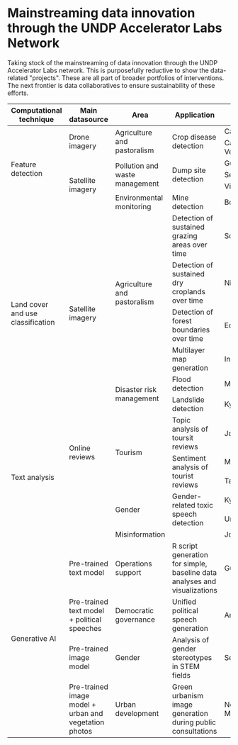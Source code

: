 # Mainstreaming data innovation through the UNDP Accelerator Labs Network

Taking stock of the mainstreaming of data innovation through the UNDP Accelerator Labs network.
This is purposefully reductive to show the data-related "projects". These are all part of broader portfolios of interventions.
The next frontier is data collaboratives to ensure sustainability of these efforts.

<table>
	<thead>
		<tr>
			<th>Computational technique</th>
			<th>Main datasource</th>
			<th>Area</th>
			<th>Application</th>
			<th>Lab</th>
		</tr>
	</thead>
	<tbody>
		<tr>
			<td rowspan=6>Feature detection</td>
			<td rowspan=2>Drone imagery</td>
			<td rowspan=2>Agriculture and pastoralism</td>
			<td rowspan=2>Crop disease detection</td>
			<td>Cameroon</td>
		</tr>
		<tr>
			<td>Cabo Verde</td>
		</tr>
		<tr>
			<td rowspan=4>Satellite imagery</td>
			<td rowspan=3>Pollution and waste management</td>
			<td rowspan=3>Dump site detection</td>
			<td>Guatemala</td>
		</tr>
		<tr>
			<td>Serbia</td>
		</tr>
		<tr>
			<td>Vietnam</td>
		</tr>
		<tr>
			<td>Environmental monitoring</td>
			<td>Mine detection</td>
			<td>Bolivia</td>
		</tr>
		<tr>
			<td rowspan=6>Land cover and use classification</td>
			<td rowspan=6>Satellite imagery</td>
			<td rowspan=4>Agriculture and pastoralism</td>
			<td>Detection of sustained grazing areas over time</td>
			<td>Somalia</td>
		</tr>
		<tr>
			<td>Detection of sustained dry croplands over time</td>
			<td>Niger</td>
		</tr>
		<tr>
			<td>Detection of forest boundaries over time</td>
			<td>Ecuador</td>
		</tr>
		<tr>
			<td>Multilayer map generation</td>
			<td>India</td>
		</tr>
		<tr>
			<td rowspan=2>Disaster risk management</td>
			<td>Flood detection</td>
			<td>Mauritania</td>
		</tr>
		<tr>
			<td>Landslide detection</td>
			<td>Kyrgyzstan</td>
		</tr>
		<tr>
			<td rowspan=6>Text analysis</td>
			<td rowspan=3>Online reviews</td>
			<td rowspan=3>Tourism</td>
			<td>Topic analysis of toursit reviews</td>
			<td>Jordan</td>
		</tr>
		<tr>
			<td rowspan=2>Sentiment analysis of tourist reviews</td>
			<td>Malawi</td>
		</tr>
		<tr>
			<td>Tanzania</td>
		</tr>
		<tr>
			<td rowspan=3></td>
			<td rowspan=2>Gender</td>
			<td rowspan=2>Gender-related toxic speech detection</td>
			<td>Kyrgyzstan</td>
		</tr>
		<tr>
			<td>Uruguay</td>
		</tr>
		<tr>
			<td>Misinformation</td>
			<td></td>
			<td>Jordan</td>
		</tr>
		<tr>
			<td rowspan=4>Generative AI</td>
			<td>Pre-trained text model</td>
			<td>Operations support</td>
			<td>R script generation for simple, baseline data analyses and visualizations</td>
			<td>Guatemala</td>
		</tr>
		<tr>
			<td>Pre-trained text model + political speeches</td>
			<td>Democratic governance</td>
			<td>Unified political speech generation</td>
			<td>Argentina</td>
		</tr>
		<tr>
			<td>Pre-trained image model</td>
			<td>Gender</td>
			<td>Analysis of gender stereotypes in STEM fields</td>
			<td>Serbia</td>
		</tr>
		<tr>
			<td>Pre-trained image model + urban and vegetation photos</td>
			<td>Urban development</td>
			<td>Green urbanism image generation during public consultations</td>
			<td>North Macedonia</td>
		</tr>
	</tbody>
</table>